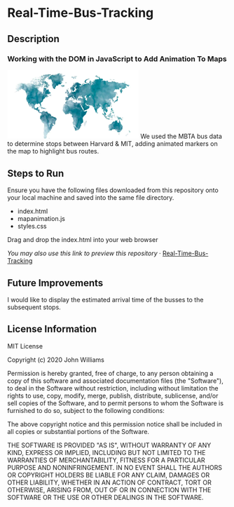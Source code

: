 # Real-Time-Bus-Tracking
## Description
### Working with the DOM in JavaScript to Add Animation To Maps
<img src= "Map.png" width='300'/>
We used the MBTA bus data to determine stops between Harvard & MIT, adding animated markers on the map to highlight bus routes.

## Steps to Run
Ensure you have the following files downloaded from this repository onto your local machine and saved into the same file directory.
<ul>
  <li>index.html</li>
  <li>mapanimation.js</li>
  <li>styles.css</li>
</ul>
Drag and drop the index.html into your web browser

<i>You may also use this link to preview this repository</i> &middot; <a href="https://jenniferwtam.github.io/Real-Time-Bus-Tracking
" target="__blank">Real-Time-Bus-Tracking</a>

## Future Improvements
I would like to display the estimated arrival time of the busses to the subsequent stops. 

## License Information
MIT License

Copyright (c) 2020 John Williams

Permission is hereby granted, free of charge, to any person obtaining a copy
of this software and associated documentation files (the "Software"), to deal
in the Software without restriction, including without limitation the rights
to use, copy, modify, merge, publish, distribute, sublicense, and/or sell
copies of the Software, and to permit persons to whom the Software is
furnished to do so, subject to the following conditions:

The above copyright notice and this permission notice shall be included in all
copies or substantial portions of the Software.

THE SOFTWARE IS PROVIDED "AS IS", WITHOUT WARRANTY OF ANY KIND, EXPRESS OR
IMPLIED, INCLUDING BUT NOT LIMITED TO THE WARRANTIES OF MERCHANTABILITY,
FITNESS FOR A PARTICULAR PURPOSE AND NONINFRINGEMENT. IN NO EVENT SHALL THE
AUTHORS OR COPYRIGHT HOLDERS BE LIABLE FOR ANY CLAIM, DAMAGES OR OTHER
LIABILITY, WHETHER IN AN ACTION OF CONTRACT, TORT OR OTHERWISE, ARISING FROM,
OUT OF OR IN CONNECTION WITH THE SOFTWARE OR THE USE OR OTHER DEALINGS IN THE
SOFTWARE.
